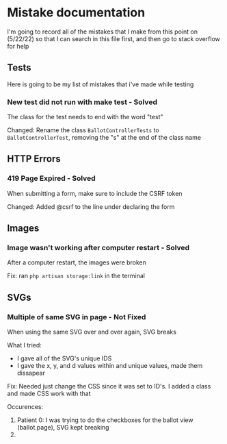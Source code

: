 # Mistake documentation
I'm going to record all of the mistakes that I make from this point on (5/22/22) so that I can search in this file first, and then go to stack overflow for help

## Tests
Here is going to be my list of mistakes that i've made while testing
### New test did not run with make test - Solved
The class for the test needs to end with the word "test"

Changed: Rename the class `BallotControllerTests` to `BallotControllerTest`, removing the "s" at the end of the class name

## HTTP Errors

### 419 Page Expired - Solved
When submitting a form, make sure to include the CSRF token

Changed: Added @csrf to the line under declaring the form

## Images

### Image wasn't working after computer restart - Solved
After a computer restart, the images were broken

Fix: ran `php artisan storage:link` in the terminal

## SVGs

### Multiple of same SVG in page - Not Fixed
When using the same SVG over and over again, SVG breaks

What I tried: 
- I gave all of the SVG's unique IDS
- I gave the x, y, and d values within <rect> and <path> unique values, made them dissapear

Fix: Needed just change the CSS since it was set to ID's. I added a class and made CSS work with that

Occurences:
1. Patient 0: I was trying to do the checkboxes for the ballot view (ballot.page), SVG kept breaking
2. 
